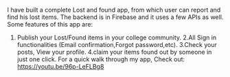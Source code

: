 I have built a complete Lost and found app, from which user can report and find his lost items. The backend is in Firebase and it uses a few APIs as well.
Some features of this app are:
1. Publish your Lost/Found items in your college community.
2.All Sign in functionalities (Email confirmation,Forgot password,etc).
3.Check your posts, View your profile.
4.claim your items found out by someone in just one click.
For a quick walk through my app, Check out: https://youtu.be/96p-LeFLBg8
